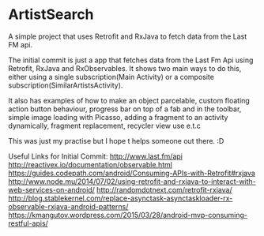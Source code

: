 # ArtistSearch
A simple project that uses Retrofit and RxJava to fetch data from the Last FM api.

The initial commit is just a app that fetches data from the Last Fm Api using Retrofit, RxJava and
RxObservables.
It shows two main ways to do this, either using a single subscription(Main Activity) or a composite
subscription(SimilarArtistsActivity).

It also has examples of how to make an object parcelable, custom floating action button behaviour,
progress bar on top of a fab and in the toolbar, simple image loading with Picasso, adding a
fragment to an activity dynamically, fragment replacement, recycler view use e.t.c

This was just my practise but I hope t helps someone out there. :D

Useful Links for Initial Commit:
http://www.last.fm/api
http://reactivex.io/documentation/observable.html
https://guides.codepath.com/android/Consuming-APIs-with-Retrofit#rxjava
http://www.node.mu/2014/07/02/using-retrofit-and-rxjava-to-interact-with-web-services-on-android/
http://randomdotnext.com/retrofit-rxjava/
http://blog.stablekernel.com/replace-asynctask-asynctaskloader-rx-observable-rxjava-android-patterns/
https://kmangutov.wordpress.com/2015/03/28/android-mvp-consuming-restful-apis/